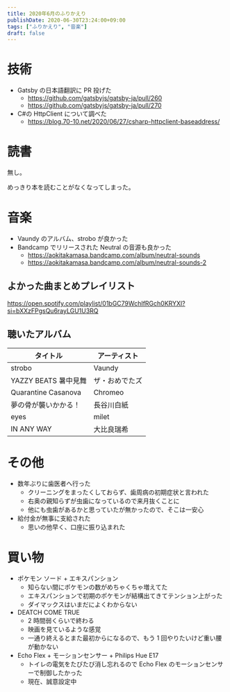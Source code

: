 ```yaml
---
title: 2020年6月のふりかえり
publishDate: 2020-06-30T23:24:00+09:00
tags: ["ふりかえり", "音楽"]
draft: false
---
```


# 技術

- Gatsby の日本語翻訳に PR 投げた
  - https://github.com/gatsbyjs/gatsby-ja/pull/260
  - https://github.com/gatsbyjs/gatsby-ja/pull/270
- C#の HttpClient について調べた
  - https://blog.70-10.net/2020/06/27/csharp-httpclient-baseaddress/

# 読書

無し。

めっきり本を読むことがなくなってしまった。

# 音楽

- Vaundy のアルバム、strobo が良かった
- Bandcamp でリリースされた Neutral の音源も良かった
  - https://aokitakamasa.bandcamp.com/album/neutral-sounds
  - https://aokitakamasa.bandcamp.com/album/neutral-sounds-2

## よかった曲まとめプレイリスト

https://open.spotify.com/playlist/01bGC79WchIfRGch0KRYXl?si=bXXzFPgsQu6rayLGU1U3RQ

## 聴いたアルバム

| タイトル             | アーティスト   |
| -------------------- | -------------- |
| strobo               | Vaundy         |
| YAZZY BEATS 暑中見舞 | ザ・おめでたズ |
| Quarantine Casanova  | Chromeo        |
| 夢の骨が襲いかかる！ | 長谷川白紙     |
| eyes                 | milet          |
| IN ANY WAY           | 大比良瑞希     |

# その他

- 数年ぶりに歯医者へ行った
  - クリーニングをまったくしておらず、歯周病の初期症状と言われた
  - 右奥の親知らずが虫歯になっているので来月抜くことに
  - 他にも虫歯があるかと思っていたが無かったので、そこは一安心
- 給付金が無事に支給された
  - 思いの他早く、口座に振り込まれた

# 買い物

- ポケモン ソード + エキスパンション
  - 知らない間にポケモンの数がめちゃくちゃ増えてた
  - エキスパンションで初期のポケモンが結構出てきてテンション上がった
  - ダイマックスはいまだによくわからない
- DEATCH COME TRUE
  - 2 時間弱くらいで終わる
  - 映画を見ているような感覚
  - 一通り終えるとまた最初からになるので、もう 1 回やりたいけど重い腰が動かない
- Echo Flex + モーションセンサー + Philips Hue E17
  - トイレの電気をたびたび消し忘れるので Echo Flex のモーションセンサーで制御したかった
  - 現在、誠意設定中
